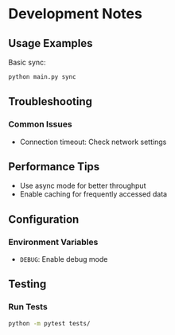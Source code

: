 # Development Notes
## Usage Examples

Basic sync:
```bash
python main.py sync
```
## Troubleshooting

### Common Issues

- Connection timeout: Check network settings
## Performance Tips

- Use async mode for better throughput
- Enable caching for frequently accessed data
## Configuration

### Environment Variables

- `DEBUG`: Enable debug mode
## Testing

### Run Tests

```bash
python -m pytest tests/
```
